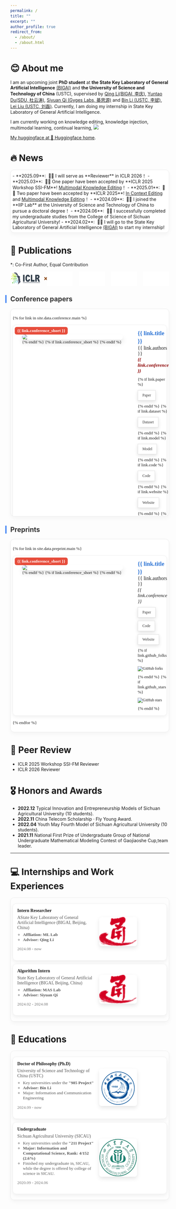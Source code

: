 ```yaml
---
permalink: /
title: ""
excerpt: ""
author_profile: true
redirect_from: 
  - /about/
  - /about.html
---
```


<span class='anchor' id='about-me'></span>
# 😊 About me

I am an upcoming joint **PhD student** at **the State Key Laboratory of General Artificial Intelligence** <a href='https://www.bigai.ai/'>(BIGAI)</a> and **the University of Science and Technology of China** (USTC), supervised by <a href='https://liqing.io/'>Qing Li(BIGAI, 李庆)</a>, <a href='https://yuntaodu.github.io/'>Yuntao Du(SDU, 杜云涛)</a>, <a href='https://siyuanqi.github.io/'>Siyuan Qi (Gyges Labs, 綦思源)</a> and <a href='http://staff.ustc.edu.cn/~binli/'>Bin Li (USTC, 李斌)</a>, <a href='https://faculty.ustc.edu.cn/liulei13/zh_CN/index.htm'>Lei Liu (USTC, 刘磊)</a>. Currently, I am doing my internship in State Key Laboratory of General Artificial Intelligence.


I am currently working on knowledge editing, knowledge injection, multimodal learning, continual learning, <a href='https://scholar.google.com/citations?user=NSHQsrAAAAAJ'><img src="https://img.shields.io/endpoint?logo=Google%20Scholar&url=https%3A%2F%2Fcdn.jsdelivr.net%2Fgh%2FKailinJiang%2Fkailinjiang.github.io@google-scholar-stats%2Fgs_data_shieldsio.json&labelColor=f6f6f6&color=9cf&style=flat&label=citations">


My huggingface at 🤗 [Huggingface home](https://huggingface.co/kailinjiang).





# 🔥 News



<style>
/* News section scroll window styles (scoped) */
.news .scroll-window { max-height: 640px; overflow-y: auto; padding: 8px 6px; border: 1px solid #eaeaea; border-radius: 12px; background: #fff; box-shadow: inset 0 1px 0 rgba(255,255,255,0.6), 0 6px 14px rgba(0,0,0,0.04); }
.news .scroll-window::-webkit-scrollbar { width: 8px; }
.news .scroll-window::-webkit-scrollbar-thumb { background: #ddd; border-radius: 4px; }
</style>



<div class="news" markdown="1">
<div class="scroll-window" markdown="1">
- **2025.09**: &nbsp;🎉🎉 I will serve as **Reviewer** in ICLR 2026！
- **2025.03**: &nbsp;🎉🎉 One paper have been accepted by **ICLR 2025 Workshop SSI-FM**! <a href='https://mmke-bench-iclr.github.io/'>Multimodal Knowledge Editing</a>！
- **2025.01**: &nbsp;🎉🎉 Two paper have been accepted by **ICLR 2025**! <a href='https://arxiv.org/pdf/2406.11194'>In Context Editing</a> and <a href='https://mmke-bench-iclr.github.io/'>Multimodal Knowledge Editing</a>！
- **2024.09**: &nbsp;🎉🎉 I joined the **IIP Lab** at the University of Science and Technology of China to pursue a doctoral degree！
- **2024.06**: &nbsp;🎉🎉 I successfully completed my undergraduate studies from the College of Science of Sichuan Agricultural University!
- **2024.02**: &nbsp;📣📣 I will go to the State Key Laboratory of General Artificial Intelligence <a href='https://www.bigai.ai/'>(BIGAI)</a> to start my internship!

</div>
</div>

<script>
(function() {
  function setNewsScrollWindowHeight() {
    var container = document.querySelector('.news .scroll-window');
    if (!container) return;
    var firstLi = container.querySelector('li');
    if (!firstLi) return; // fallback to CSS default max-height
    var liRect = firstLi.getBoundingClientRect();
    var liStyle = window.getComputedStyle(firstLi);
    var marginTop = parseFloat(liStyle.marginTop) || 0;
    var marginBottom = parseFloat(liStyle.marginBottom) || 0;
    var perItem = liRect.height + (marginTop + marginBottom);
    var target = perItem * 9; // show ~9 items
    container.style.maxHeight = target + 'px';
  }
  function onReady(fn) {
    if (document.readyState === 'loading') {
      document.addEventListener('DOMContentLoaded', fn, { once: true });
    } else { fn(); }
  }
  onReady(setNewsScrollWindowHeight);
  var resizeTimeout;
  window.addEventListener('resize', function() {
    clearTimeout(resizeTimeout);
    resizeTimeout = setTimeout(setNewsScrollWindowHeight, 150);
  });
})();
</script>




# 📝 Publications
*: Co-First Author, Equal Contribution

<div style="display: flex; justify-content: center; gap: 20px;">
  <div style="display: flex; align-items: center;">
    <img src="./images/conference/ICLR.png" alt="ICLR" style="width: 150px; height: 45px;">
    <span style="margin-left: 10px; font-size: 20px; font-weight: bold; color: #8B4513;">×2</span>
  </div>
  <div style="display: flex; align-items: center;">
    <img src="./images/conference/blank.png" alt="ICLR" style="width: 150px; height: 45px;">
    <span style="margin-left: 10px; font-size: 20px; font-weight: bold; color: #8B4513;"></span>
  </div>
  <div style="display: flex; align-items: center;">
    <img src="./images/conference/blank.png" alt="ICLR" style="width: 150px; height: 45px;">
    <span style="margin-left: 10px; font-size: 20px; font-weight: bold; color: #8B4513;"></span>
  </div>
  <div style="display: flex; align-items: center;">
    <img src="./images/conference/blank.png" alt="ICLR" style="width: 150px; height: 45px;">
    <span style="margin-left: 10px; font-size: 20px; font-weight: bold; color: #8B4513;"></span>
  </div>
  <div style="display: flex; align-items: center;">
    <img src="./images/conference/blank.png" alt="ICLR" style="width: 150px; height: 45px;">
    <span style="margin-left: 10px; font-size: 20px; font-weight: bold; color: #8B4513;"></span>
  </div>
</div>


<span class='anchor' id='conference-papers'></span>
## Conference papers

<style>
/* Conference papers section styles (scoped) */
.conference { font-family: "Times New Roman", Times, serif; font-size: 0.96em; }
.conference .bibliography { list-style: none; margin: 0; padding: 0; }
.conference .bibliography li { margin: 10px 0; }
.conference .pub-row {
  display: flex;
  gap: 12px;
  align-items: flex-start;
  background: #fff;
  border: 1px solid #eee;
  border-radius: 12px;
  padding: 14px;
  box-shadow: 0 4px 12px rgba(0,0,0,0.06);
  max-width: 900px;
  margin-left: auto;
  margin-right: auto;
}
.conference .pub-row .abbr.pub-thumb {
  position: relative;
  flex: 0 0 320px;
  max-width: 320px;
  padding: 0 15px;
}
.conference .pub-row .abbr.pub-thumb img {
  display: block;
  width: 100%;
  height: auto;
  border-radius: 8px;
  box-shadow: 0 10px 16px rgba(0,0,0,0.12);
}
.conference .pub-row .abbr.pub-thumb .badge {
  position: absolute;
  top: -8px;
  left: -8px;
  background: #e74d3c;
  color: #fff;
  padding: 4px 8px;
  border-radius: 6px;
  font-weight: 700;
}
.conference .pub-content { flex: 1 1 auto; padding-left: 4px; }
.conference .title { font-size: 1.14rem; font-weight: 700; line-height: 1.35; }
.conference .author { font-size: 0.98rem; }
.conference .periodical { font-size: 0.96rem; }
.conference .conference-name { color: #8B0000; font-weight: bold; }
.conference .links a { font-size: 12px !important; }
.conference .links { margin-top: 10px; display: flex; gap: 10px; flex-wrap: wrap; }
.conference .pub-button {
  font-family: "Times New Roman", Times, serif;
  background: #fff;
  color: #333;
  border: 1px solid #ddd;
  border-radius: 0;
  padding: 8px 14px;
  font-size: 1rem;
  text-decoration: none;
  box-shadow: 0 4px 12px rgba(0,0,0,0.12);
  transition: transform .05s ease, box-shadow .2s ease, border-color .2s ease;
}
.conference .pub-button:hover {
  transform: translateY(-1px);
  box-shadow: 0 10px 18px rgba(0,0,0,0.16);
  border-color: #bbb;
  text-decoration: none;
}
.conference .title a { color: #2a72d4; text-decoration: none; }
.conference .title a:hover { text-decoration: underline; color: #1e5bb8; }
/* Scroll window to show only a few items initially */
.conference .scroll-window { max-height: 640px; overflow-y: auto; padding: 8px 6px; border: 1px solid #eaeaea; border-radius: 12px; background: #fff; box-shadow: inset 0 1px 0 rgba(255,255,255,0.6), 0 6px 14px rgba(0,0,0,0.04); }
.conference .scroll-window::-webkit-scrollbar { width: 8px; }
.conference .scroll-window::-webkit-scrollbar-thumb { background: #ddd; border-radius: 4px; }
@media (max-width: 640px) {
  .conference .pub-row { flex-direction: column; }
  .conference .pub-row .abbr.pub-thumb { max-width: 100%; flex-basis: auto; }
  .conference .scroll-window { max-height: 420px; }
}
</style>

<div class="conference" markdown="1">
<div class="scroll-window">
<ul class="bibliography">

{% for link in site.data.conference.main %}

<li>
<div class="pub-row">
  <div class="col-sm-3 abbr pub-thumb" style="position: relative;padding-right: 15px;padding-left: 15px;">
    {% if link.image %} 
    <img src="{{ link.image }}" class="teaser img-fluid z-depth-1" style="width: 100%; height: auto;">
    {% endif %}
    {% if link.conference_short %} 
    <abbr class="badge">{{ link.conference_short }}</abbr>
    {% endif %}
  </div>
  <div class="col-sm-9 pub-content" style="position: relative;padding-right: 15px;padding-left: 20px;">
      <div class="title"><a href="{{ link.paper | default: '/404.html' }}">{{ link.title }}</a></div>
      <div class="author">{{ link.authors }}</div>
      <div class="periodical"><em class="conference-name">{{ link.conference }}</em>
      </div>
    <div class="links">
      {% if link.paper %}
        <a href="{{ link.paper }}" class="pub-button paper" role="button" target="_blank">Paper</a>
      {% endif %}
      {% if link.dataset %}
        <a href="{{ link.dataset }}" class="pub-button dataset" role="button" target="_blank">Dataset</a>
      {% endif %}
      {% if link.model %}
        <a href="{{ link.model }}" class="pub-button model" role="button" target="_blank">Model</a>
      {% endif %}
      {% if link.code %}
        <a href="{{ link.code }}" class="pub-button code" role="button" target="_blank">Code</a>
      {% endif %}
      {% if link.website %}
        <a href="{{ link.website }}" class="pub-button website" role="button" target="_blank">Website</a>
      {% endif %}
      {% if link.poster %}
        <a href="{{ link.poster }}" class="pub-button poster" role="button" target="_blank">Poster</a>
      {% endif %}
      {% if link.slides %}
        <a href="{{ link.slides }}" class="pub-button slides" role="button" target="_blank">Slides</a>
      {% endif %}
    </div>
</div>
</div>
</li>

{% endfor %}

</ul>
</div>
</div>

<script>
(function() {
  function setConferenceScrollWindowHeight() {
    var container = document.querySelector('.conference .scroll-window');
    if (!container) return;
    var firstLi = container.querySelector('.bibliography > li');
    var firstRow = container.querySelector('.pub-row');
    if (!firstRow || !firstLi) return;
    var rowRect = firstRow.getBoundingClientRect();
    var liStyle = window.getComputedStyle(firstLi);
    var marginTop = parseFloat(liStyle.marginTop) || 0;
    var marginBottom = parseFloat(liStyle.marginBottom) || 0;
    var perItem = rowRect.height + (marginTop + marginBottom);
  var target = perItem * 3.5; // show ~3.5 items
    container.style.maxHeight = target + 'px';
  }
  function onReady(fn) {
    if (document.readyState === 'loading') {
      document.addEventListener('DOMContentLoaded', fn, { once: true });
    } else { fn(); }
  }
  onReady(setConferenceScrollWindowHeight);
  var resizeTimeout;
  window.addEventListener('resize', function() {
    clearTimeout(resizeTimeout);
    resizeTimeout = setTimeout(setConferenceScrollWindowHeight, 150);
  });
})();
</script>


<span class='anchor' id='preprints'></span>
## Preprints

<style>
/* Section title with blue accent bar */
h2 {
  border-left: 4px solid #4285F4;
  padding-left: 12px;
  margin-left: -16px;
  color: #333;
}
/* Preprints section styles (scoped) */
.preprint { font-family: "Times New Roman", Times, serif; font-size: 0.96em; }
.preprint .bibliography { list-style: none; margin: 0; padding: 0; }
.preprint .bibliography li { margin: 10px 0; }
.preprint .pub-row {
  display: flex;
  gap: 12px;
  align-items: flex-start;
  background: #fff;
  border: 1px solid #eee;
  border-radius: 12px;
  padding: 14px;
  box-shadow: 0 4px 12px rgba(0,0,0,0.06);
  max-width: 900px;
  margin-left: auto;
  margin-right: auto;
}
.preprint .pub-row .abbr.pub-thumb {
  position: relative;
  flex: 0 0 320px;
  max-width: 320px;
  padding: 0 15px; /* keep original padding intent */
}
.preprint .pub-row .abbr.pub-thumb img {
  display: block;
  width: 100%;
  height: auto;
  border-radius: 8px;
  box-shadow: 0 10px 16px rgba(0,0,0,0.12);
}
.preprint .pub-row .abbr.pub-thumb .badge {
  position: absolute;
  top: -8px;
  left: -8px;
  background: #e74d3c;
  color: #fff;
  padding: 4px 8px;
  border-radius: 6px;
  font-weight: 700;
}
.preprint .pub-content { flex: 1 1 auto; padding-left: 4px; }
.preprint .title { font-size: 1.14rem; font-weight: 700; line-height: 1.35; }
.preprint .author { font-size: 0.98rem; }
.preprint .periodical { font-size: 0.96rem; }
.preprint .links a { font-size: 12px !important; }
.preprint .links { margin-top: 10px; display: flex; gap: 10px; flex-wrap: wrap; }
.preprint .pub-button {
  font-family: "Times New Roman", Times, serif;
  background: #fff;
  color: #333;
  border: 1px solid #ddd;
  border-radius: 0;
  padding: 8px 14px;
  font-size: 1rem;
  text-decoration: none;
  box-shadow: 0 4px 12px rgba(0,0,0,0.12);
  transition: transform .05s ease, box-shadow .2s ease, border-color .2s ease;
}
.preprint .pub-button:hover {
  transform: translateY(-1px);
  box-shadow: 0 10px 18px rgba(0,0,0,0.16);
  border-color: #bbb;
  text-decoration: none;
}
.preprint .title a { color: #2a72d4; text-decoration: none; }
.preprint .title a:hover { text-decoration: underline; color: #1e5bb8; }
/* Scroll window to show only a few items initially */
.preprint .scroll-window { max-height: 640px; overflow-y: auto; padding: 8px 6px; border: 1px solid #eaeaea; border-radius: 12px; background: #fff; box-shadow: inset 0 1px 0 rgba(255,255,255,0.6), 0 6px 14px rgba(0,0,0,0.04); }
.preprint .scroll-window::-webkit-scrollbar { width: 8px; }
.preprint .scroll-window::-webkit-scrollbar-thumb { background: #ddd; border-radius: 4px; }
@media (max-width: 640px) {
  .preprint .pub-row { flex-direction: column; }
  .preprint .pub-row .abbr.pub-thumb { max-width: 100%; flex-basis: auto; }
  .preprint .scroll-window { max-height: 420px; }
}
</style>

<div class="preprint" markdown="1">
<div class="scroll-window">
<ul class="bibliography">

{% for link in site.data.preprint.main %}

<li>
<div class="pub-row">
  <div class="col-sm-3 abbr pub-thumb" style="position: relative;padding-right: 15px;padding-left: 15px;">
    {% if link.image %} 
    <img src="{{ link.image }}" class="teaser img-fluid z-depth-1" style="width: 100%; height: auto;">
    {% endif %}
    {% if link.conference_short %} 
    <abbr class="badge">{{ link.conference_short }}</abbr>
    {% endif %}
  </div>
  <div class="col-sm-9 pub-content" style="position: relative;padding-right: 15px;padding-left: 20px;">
      <div class="title"><a href="{{ link.paper | default: '/404.html' }}">{{ link.title }}</a></div>
      <div class="author">{{ link.authors }}</div>
      <div class="periodical"><em class="conference-name">{{ link.conference }}</em>
      </div>
    <div class="links">
      <a href="{{ link.paper | default: '/404.html' }}" class="pub-button paper" role="button" target="_blank">Paper</a>
      <a href="{{ link.code | default: '/404.html' }}" class="pub-button code" role="button" target="_blank">Code</a>
      <a href="{{ link.website | default: '/404.html' }}" class="pub-button website" role="button" target="_blank">Website</a>
      {% if link.github_folks %} 
      <a target="_blank" href ="https://github.com/{{ link.github_stars }}"><img alt="GitHub forks" align="right" src="https://img.shields.io/github/forks/{{ link.github_folks }}?style=social"></a>
      {% endif %}
      {% if link.github_stars %} 
      <a target="_blank" href ="https://github.com/{{ link.github_stars }}"><img alt="GitHub stars" align="right" src="https://img.shields.io/github/stars/{{ link.github_stars }}?style=social"></a>
      {% endif %}
</div>
</div>
</div>
</li>



{% endfor %}

</ul>
</div>
</div>

<script>
(function() {
  function setScrollWindowHeight() {
    var container = document.querySelector('.preprint .scroll-window');
    if (!container) return;
    var firstLi = container.querySelector('.bibliography > li');
    var firstRow = container.querySelector('.pub-row');
    if (!firstRow || !firstLi) return;
    var rowRect = firstRow.getBoundingClientRect();
    var liStyle = window.getComputedStyle(firstLi);
    var marginTop = parseFloat(liStyle.marginTop) || 0;
    var marginBottom = parseFloat(liStyle.marginBottom) || 0;
    var perItem = rowRect.height + (marginTop + marginBottom);
  var target = perItem * 3.5; // show ~3.5 items
    container.style.maxHeight = target + 'px';
  }
  function onReady(fn) {
    if (document.readyState === 'loading') {
      document.addEventListener('DOMContentLoaded', fn, { once: true });
    } else { fn(); }
  }
  onReady(setScrollWindowHeight);
  var resizeTimeout;
  window.addEventListener('resize', function() {
    clearTimeout(resizeTimeout);
    resizeTimeout = setTimeout(setScrollWindowHeight, 150);
  });
})();
</script>





# 📰 Peer Review
- ICLR 2025 Workshop SSI-FM Reviewer
- ICLR 2026 Reviewer

# 🎖 Honors and Awards
- **2022.12** Typical Innovation and Entrepreneurship Models of Sichuan Agricultural University (10 students).
- **2022.11** China Telecom Scholarship · Fly Young Award.
- **2022.04** Youth May Fourth Model of Sichuan Agricultural University (10 students).
- **2021.11** National First Prize of Undergraduate Group of National Undergraduate Mathematical Modeling Contest of Gaojiaoshe Cup,team leader. 








<!-- # 💻 Internships
- **2024.08 - now**, <img src='./images/internship/bigai.png' style='width: 6em;'> the State Key Laboratory of General Artificial Intelligence(Beijing,China), **ML Lab**, Intern Researcher.
- **2024.02 - 2024.08**, <img src='./images/internship/bigai.png' style='width: 6em;'> the State Key Laboratory of General Artificial Intelligence(Beijing,China), **MAS Lab**, Algorithm Intern. -->


---
<span class='anchor' id='internships'></span>
# 💻 Internships and Work Experiences
<style>
.exp-list { list-style: none; margin: 0; padding: 0; }
.exp-item { 
  background: #fff; border: 1px solid #eee; border-radius: 12px; 
  box-shadow: 0 4px 12px rgba(0,0,0,0.06); padding: 14px; 
  display: flex; gap: 16px; align-items: center; max-width: 900px; margin: 10px auto;
}
.exp-text { flex: 1 1 auto; font-family: "Times New Roman", Times, serif; }
.exp-title { font-weight: 700; margin: 0 0 6px; }
.exp-sub { color: #555; margin: 0 0 6px; }
.exp-time { color: #777; font-size: 0.95em; }
.exp-img { flex: 0 0 200px; max-width: 200px; }
.exp-img img { width: 60%; height: auto; border-radius: 8px; box-shadow: 0 6px 14px rgba(0,0,0,0.10); background: #fff; }
@media (max-width: 640px) { .exp-item { flex-direction: column; } .exp-img { max-width: 100%; flex-basis: auto; } }
</style>

<style>
/* Experiences section scroll window styles (scoped) */
.experiences .scroll-window { max-height: 640px; overflow-y: auto; padding: 8px 6px; border: 1px solid #eaeaea; border-radius: 12px; background: transparent; box-shadow: inset 0 1px 0 rgba(255,255,255,0.6), 0 6px 14px rgba(0,0,0,0.04); }
.experiences .scroll-window::-webkit-scrollbar { width: 8px; }
.experiences .scroll-window::-webkit-scrollbar-thumb { background: #ddd; border-radius: 4px; }
</style>

<style>
/* Dark mode overrides for Internships section */
@media (prefers-color-scheme: dark) {
  .experiences .scroll-window { background: #111; border-color: #333; box-shadow: inset 0 1px 0 rgba(255,255,255,0.04), 0 6px 14px rgba(0,0,0,0.6); }
  .exp-item { background: #111; border-color: #333; box-shadow: 0 4px 12px rgba(0,0,0,0.5); }
}
</style>

<style>
/* Dark mode overrides (class/data-attribute toggles) for Internships section */
html.dark .experiences .scroll-window,
body.dark .experiences .scroll-window,
html[data-theme="dark"] .experiences .scroll-window,
:root[data-theme="dark"] .experiences .scroll-window,
[data-scheme="dark"] .experiences .scroll-window { background: #111 !important; border-color: #333 !important; box-shadow: inset 0 1px 0 rgba(255,255,255,0.04), 0 6px 14px rgba(0,0,0,0.6) !important; }

html.dark .exp-item,
body.dark .exp-item,
html[data-theme="dark"] .exp-item,
:root[data-theme="dark"] .exp-item,
[data-scheme="dark"] .exp-item { background: #111 !important; border-color: #333 !important; box-shadow: 0 4px 12px rgba(0,0,0,0.5) !important; }

html.dark .exp-img img,
body.dark .exp-img img,
html[data-theme="dark"] .exp-img img,
:root[data-theme="dark"] .exp-img img,
[data-scheme="dark"] .exp-img img { background: transparent !important; }
</style>

<div class="experiences">
<div class="scroll-window">
<ul class="exp-list">

  <li class="exp-item">
    <div class="exp-text">
      <p class="exp-title">Intern Researcher</p>
      <p class="exp-sub">AState Key Laboratory of General Artificial Intelligence (BIGAI, Beijing, China)</p>
      <ul style="margin: 6px 0 6px 18px; padding: 0; font-size: 0.96em; color: #555;">
        <li><strong>Affliation: ML Lab</strong></li>
        <li><strong>Advisor: Qing Li</strong></li>
      </ul>
      <p class="exp-time">2024.08 - now</p>
    </div>
    <div class="exp-img"><img src="images\tong.png" alt="BIGAI"></div>
  </li>
  <li class="exp-item">
    <div class="exp-text">
      <p class="exp-title">Algorithm Intern</p>
      <p class="exp-sub">State Key Laboratory of General Artificial Intelligence (BIGAI, Beijing, China)</p>
      <ul style="margin: 6px 0 6px 18px; padding: 0; font-size: 0.96em; color: #555;">
        <li><strong>Affliation: MAS Lab</strong></li>
        <li><strong>Advisor: Siyuan Qi</strong></li>
      </ul>
      <p class="exp-time">2024.02 - 2024.08</p>
    </div>
    <div class="exp-img"><img src="images\tong.png" alt="BIGAI"></div>
  </li>





 </ul>
</div>
</div>
<span class='anchor' id='person'></span>

<script>
(function() {
  function setExpScrollWindowHeight() {
    var container = document.querySelector('.experiences .scroll-window');
    if (!container) return;
    var firstLi = container.querySelector('.exp-list > li');
    if (!firstLi) return; // fallback to CSS default max-height
    var rowRect = firstLi.getBoundingClientRect();
    var liStyle = window.getComputedStyle(firstLi);
    var marginTop = parseFloat(liStyle.marginTop) || 0;
    var marginBottom = parseFloat(liStyle.marginBottom) || 0;
    var perItem = rowRect.height + (marginTop + marginBottom);
    var target = perItem * 3; // show ~3 items
    container.style.maxHeight = target + 'px';
  }
  function onReady(fn) {
    if (document.readyState === 'loading') {
      document.addEventListener('DOMContentLoaded', fn, { once: true });
    } else { fn(); }
  }
  onReady(setExpScrollWindowHeight);
  var resizeTimeout;
  window.addEventListener('resize', function() {
    clearTimeout(resizeTimeout);
    resizeTimeout = setTimeout(setExpScrollWindowHeight, 150);
  });
})();
</script>


<!-- <div style="display: flex; justify-content: center;">
  <div style="text-align: center;">
    <img src="./images/internship/bigai.png" alt="BIGAI" style="width: 200px; height: 60px;">
  </div>
</div> -->


<!-- # 📖 Educations
- **2024.06 - now**, <img src='./images/ustc.png' style='width: 2em;'> **University of Science and Technology of China (USTC), PhD student**. I am pursuing a degree in Information and Communication Engineering at USTC's School of Information Science and Technology, and the program is co-training with the State Key Laboratory of General Artificial Intelligence.

- **2020.09 - 2024.06**, **Sichuan Agricultural University (SICAU), graduate student**. I am studying for a degree in Information and Computational Science at the college of science in SICAU. -->


<span class='anchor' id='educations'></span>
# 📖 Educations

<style>
.edu-list { list-style: none; margin: 0; padding: 0; }
.edu-item { 
  background: #fff; border: 1px solid #eee; border-radius: 12px; 
  box-shadow: 0 4px 12px rgba(0,0,0,0.06); padding: 14px; 
  display: flex; gap: 16px; align-items: center; max-width: 900px; margin: 10px auto;
}
.edu-text { flex: 1 1 auto; font-family: "Times New Roman", Times, serif; }
.edu-title { font-weight: 700; margin: 0 0 6px; }
.edu-sub { color: #555; margin: 0 0 6px; }
.edu-time { color: #777; font-size: 0.95em; }
.edu-img { flex: 0 0 200px; max-width: 200px; }
.edu-img img { width: 60%; height: auto; border-radius: 8px; box-shadow: 0 6px 14px rgba(0,0,0,0.10); }
@media (max-width: 640px) { .edu-item { flex-direction: column; } .edu-img { max-width: 100%; flex-basis: auto; } }
</style>

<style>
/* Educations section scroll window styles (scoped) */
.educations .scroll-window { max-height: 640px; overflow-y: auto; padding: 8px 6px; border: 1px solid #eaeaea; border-radius: 12px; background: transparent; box-shadow: inset 0 1px 0 rgba(255,255,255,0.6), 0 6px 14px rgba(0,0,0,0.04); }
.educations .scroll-window::-webkit-scrollbar { width: 8px; }
.educations .scroll-window::-webkit-scrollbar-thumb { background: #ddd; border-radius: 4px; }
</style>

<style>
/* Dark mode overrides for Educations section */
@media (prefers-color-scheme: dark) {
  .educations .scroll-window { background: #111; border-color: #333; box-shadow: inset 0 1px 0 rgba(255,255,255,0.04), 0 6px 14px rgba(0,0,0,0.6); }
  .edu-item { background: #111; border-color: #333; box-shadow: 0 4px 12px rgba(0,0,0,0.5); }
}
</style>

<style>
/* Dark mode overrides (class/data-attribute toggles) for Educations section */
html.dark .educations .scroll-window,
body.dark .educations .scroll-window,
html[data-theme="dark"] .educations .scroll-window,
:root[data-theme="dark"] .educations .scroll-window,
[data-scheme="dark"] .educations .scroll-window { background: #111 !important; border-color: #333 !important; box-shadow: inset 0 1px 0 rgba(255,255,255,0.04), 0 6px 14px rgba(0,0,0,0.6) !important; }

html.dark .edu-item,
body.dark .edu-item,
html[data-theme="dark"] .edu-item,
:root[data-theme="dark"] .edu-item,
[data-scheme="dark"] .edu-item { background: #111 !important; border-color: #333 !important; box-shadow: 0 4px 12px rgba(0,0,0,0.5) !important; }

html.dark .edu-img img,
body.dark .edu-img img,
html[data-theme="dark"] .edu-img img,
:root[data-theme="dark"] .edu-img img,
[data-scheme="dark"] .edu-img img { background: transparent !important; }
</style>

<div class="educations">
<div class="scroll-window">
<ul class="edu-list">
  <li class="edu-item">
    <div class="edu-text">
      <p class="edu-title">Doctor of Philosophy (Ph.D)</p>
      <p class="edu-sub">University of Science and Technology of China (USTC)</p>
      <ul style="margin: 6px 0 6px 18px; padding: 0; font-size: 0.96em; color: #555;">
        <li>Key universities under the <strong>"985 Project"</strong></li>
        <li><strong>Advisor: Bin Li</strong></li>
        <li>Major: Information and Communication Engineering</li>
      </ul>
      <p class="edu-time">2024.09 - now</p>
    </div>
    <div class="edu-img"><img src="images\ustc.png" alt="USTC"></div>
  </li>
  <li class="edu-item">
    <div class="edu-text">
      <p class="edu-title">Undergraduate</p>
      <p class="edu-sub">Sichuan Agricultural University (SICAU)</p>
      <ul style="margin: 6px 0 6px 18px; padding: 0; font-size: 0.96em; color: #555;">
        <li>Key universities under the <strong>"211 Project"</strong></li>
        <li><strong>Major: Information and Computational Science, Rank: 4/152 (2.6%)</strong></li>
        <li>Finished my undergraduate in, SICAU, while the degree is offered by college of science in SICAU.</li>
      </ul>
      <p class="edu-time">2020.09 - 2024.06</p>
    </div>
    <div class="edu-img"><img src="images\sicau.png" alt="SICAU"></div>
  </li>
</ul>
</div>
</div>

<br><br>

<html lang="en">
<head>
    <meta charset="UTF-8">
    <meta name="viewport" content="width=device-width, initial-scale=1.0">
    <title>Map Widget</title>
    <style>
        .map-container {
            width: 300px; 
            margin: 0 auto; 
            text-align: center; 
        }
        .map-container iframe {
            width: 100%; 
            height: 300px; 
        }
    </style>
</head>
<body>
    <div class="map-container">
<script type="text/javascript" id="mapmyvisitors" src="//mapmyvisitors.com/map.js?d=je5F_lWiCT9d_1nlJrSDAQ7oBIhafAq9Er1Q9DPpYXg&cl=ffffff&w=a"></script>
    </div>
</body>
</html>


<br><br>
